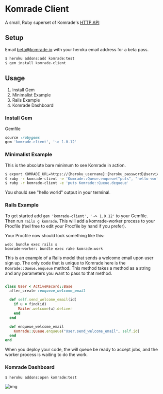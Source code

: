 # Komrade Client

A small, Ruby superset of Komrade's [HTTP API](https://gist.github.com/4641301)

## Setup

Email beta@komrade.io with your heroku email address for a beta pass.

```bash
$ heroku addons:add komrade:test
$ gem install komrade-client
```

## Usage

1. Install Gem
2. Minimalist Example
3. Rails Example
4. Komrade Dashboard

### Install Gem

Gemfile

```ruby
source :rubygems
gem 'komrade-client', '~> 1.0.12'
```

### Minimalist Example ###

This is the absolute bare minimum to see Komrade in action.

```bash
$ export KOMRADE_URL=https://{heroku_username}:{heroku_password}@service.komrade.io
$ ruby -r komrade-client -e 'Komrade::Queue.enqueue("puts", "hello world")'
$ ruby -r komrade-client -e 'puts Komrade::Queue.dequeue'
```

You should see "hello world" output in your terminal.

### Rails Example ###

To get started add  `gem 'komrade-client', '~> 1.0.12'` to your Gemfile. Then run
`rails g komrade`. This will add a komrade-worker process to your Procfile (feel
free to edit your Procfile by hand if you prefer).

Your Procfile now should look something like this:
```
web: bundle exec rails s
komrade-worker: bundle exec rake komrade:work
```

This is an example of a Rails model that sends a welcome email upon user sign up.
The only code that is unique to Komrade here is the `Komrade::Queue.enqueue` method.
This method takes a method as a string and any parameters you want to pass to that method.

```ruby

class User < ActiveRecord::Base
  after_create :enqueue_welcome_email

  def self.send_welcome_email(id)
    if u = find(id)
      Mailer.welcome(u).deliver
    end
  end

  def enqueue_welcome_email
    Komrade::Queue.enqueue("User.send_welcome_email", self.id)
  end
end
```

When you deploy your code, the will queue be ready to accept jobs, and the worker process
is waiting to do the work.


### Komrade Dashboard

```bash
$ heroku addons:open komrade:test
```

![img](http://f.cl.ly/items/0G3f0B2J3J40451h0k3I/Screen%20Shot%202013-01-27%20at%2010.41.53%20PM.png)


